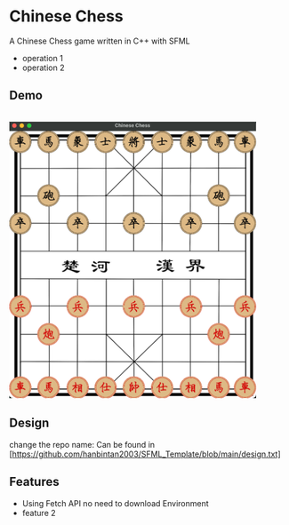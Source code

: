 
# Chinese Chess
A Chinese Chess game written in C++ with SFML

* operation 1
* operation 2


## Demo
<br>
<img src="assets/demo.png" width="443.666" height="498.333" alt="Demo"/>

## Design
change the repo name:
Can be found in [https://github.com/hanbintan2003/SFML_Template/blob/main/design.txt]


## Features

- Using Fetch API no need to download Environment
- feature 2

